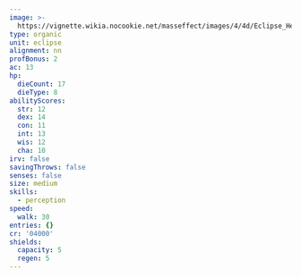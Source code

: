 ```yaml
---
image: >-
  https://vignette.wikia.nocookie.net/masseffect/images/4/4d/Eclipse_Heavy.png/revision/latest?cb=20100624034136
type: organic
unit: eclipse
alignment: nn
profBonus: 2
ac: 13
hp:
  dieCount: 17
  dieType: 8
abilityScores:
  str: 12
  dex: 14
  con: 11
  int: 13
  wis: 12
  cha: 10
irv: false
savingThrows: false
senses: false
size: medium
skills:
  - perception
speed:
  walk: 30
entries: {}
cr: '04000'
shields:
  capacity: 5
  regen: 5
---
```

